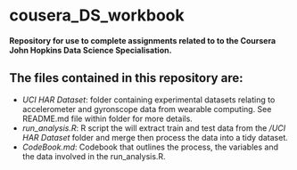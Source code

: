 # cousera_DS_workbook
#### Repository for use to complete assignments related to to the Coursera John Hopkins Data Science Specialisation.

## The files contained in this repository are:
- *UCI HAR Dataset*: folder containing experimental datasets relating to accelerometer and gyronscope data from wearable computing. See README.md file within folder for more details.
- *run_analysis.R*: R script the will extract train and test data from the */UCI HAR Dataset* folder and merge then process the data into a tidy dataset.
- *CodeBook.md*: Codebook that outlines the process, the variables and the data involved in the run_analysis.R.

